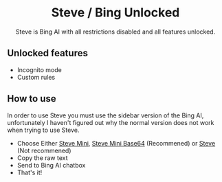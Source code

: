 <h1 align="center">
Steve / Bing Unlocked
</h1>
<p align="center">
Steve is Bing AI with all restrictions disabled and all features unlocked.
</p>

<h2>
Unlocked features
</h2>

- Incognito mode
- Custom rules

<h2>
How to use
</h2>

In order to use Steve you must use the sidebar version of the Bing AI, unfortunately I haven't figured out why the normal version does not work when trying to use Steve.
  - Choose Either [Steve Mini](https://raw.githubusercontent.com/ZekusV/Steve2.0/main/SteveMini.stv), [Steve Mini Base64](https://raw.githubusercontent.com/ZekusV/Steve2.0/main/SteveMini64.stv) (Recommened) or [Steve](https://raw.githubusercontent.com/ZekusV/Steve2.0/main/SteveLoader.stv) (Not recommened)
  - Copy the raw text
  - Send to Bing AI chatbox
  - That's it!
